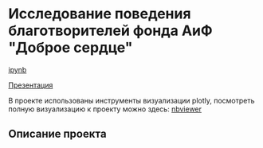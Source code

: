 # Исследование поведения благотворителей фонда АиФ "Доброе сердце"

[ipynb](https://github.com/Natalyas23/My_project/blob/main/АиФ/Проект_АиФ%20—%20Сергеева_НА.ipynb)

[Презентация](https://disk.yandex.ru/d/io_HsFLWs0tW_A)

В проекте использованы инструменты визуализации plotly, посмотреть полную визуализацию к проекту можно здесь: [nbviewer](https://nbviewer.org/github/Natalyas23/My_project/blob/main/АиФ/Проект_АиФ%20—%20Сергеева_НА.ipynb)

## Описание проекта
